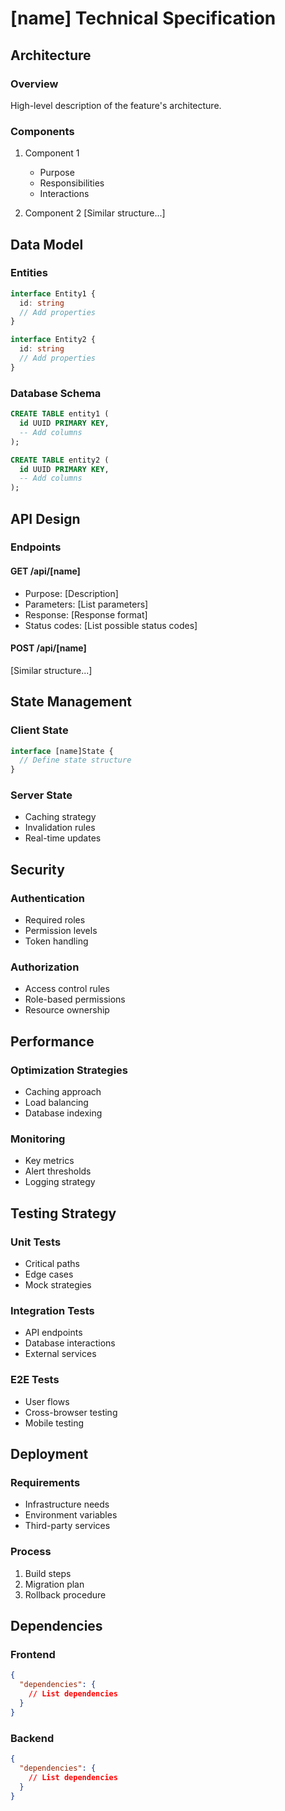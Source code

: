 # [name] Technical Specification

## Architecture

### Overview
High-level description of the feature's architecture.

### Components
1. Component 1
   - Purpose
   - Responsibilities
   - Interactions

2. Component 2
   [Similar structure...]

## Data Model

### Entities
```typescript
interface Entity1 {
  id: string
  // Add properties
}

interface Entity2 {
  id: string
  // Add properties
}
```

### Database Schema
```sql
CREATE TABLE entity1 (
  id UUID PRIMARY KEY,
  -- Add columns
);

CREATE TABLE entity2 (
  id UUID PRIMARY KEY,
  -- Add columns
);
```

## API Design

### Endpoints

#### GET /api/[name]
- Purpose: [Description]
- Parameters: [List parameters]
- Response: [Response format]
- Status codes: [List possible status codes]

#### POST /api/[name]
[Similar structure...]

## State Management

### Client State
```typescript
interface [name]State {
  // Define state structure
}
```

### Server State
- Caching strategy
- Invalidation rules
- Real-time updates

## Security

### Authentication
- Required roles
- Permission levels
- Token handling

### Authorization
- Access control rules
- Role-based permissions
- Resource ownership

## Performance

### Optimization Strategies
- Caching approach
- Load balancing
- Database indexing

### Monitoring
- Key metrics
- Alert thresholds
- Logging strategy

## Testing Strategy

### Unit Tests
- Critical paths
- Edge cases
- Mock strategies

### Integration Tests
- API endpoints
- Database interactions
- External services

### E2E Tests
- User flows
- Cross-browser testing
- Mobile testing

## Deployment

### Requirements
- Infrastructure needs
- Environment variables
- Third-party services

### Process
1. Build steps
2. Migration plan
3. Rollback procedure

## Dependencies

### Frontend
```json
{
  "dependencies": {
    // List dependencies
  }
}
```

### Backend
```json
{
  "dependencies": {
    // List dependencies
  }
}
```
